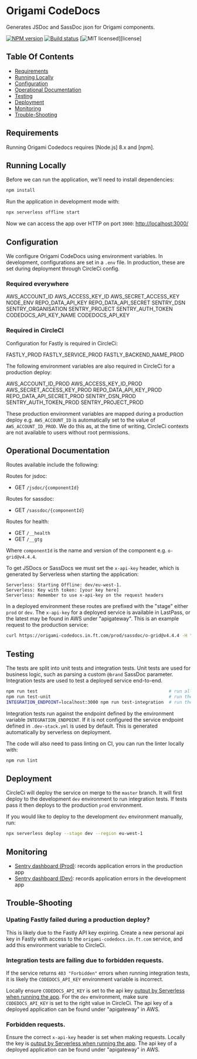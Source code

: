 
Origami CodeDocs
===============

Generates JSDoc and SassDoc json for Origami components.

[![NPM version](https://img.shields.io/npm/v/@financial-times/origami-codedocs.svg)](https://www.npmjs.com/package/@financial-times/origami-codedocs)
[![Build status](https://img.shields.io/circleci/project/Financial-Times/origami-codedocs.svg)](https://circleci.com/gh/Financial-Times/origami-codedocs)
[![MIT licensed](https://img.shields.io/badge/license-MIT-blue.svg)][license]

## Table Of Contents

  * [Requirements](#requirements)
  * [Running Locally](#running-locally)
  * [Configuration](#configuration)
  * [Operational Documentation](#operational-documentation)
  * [Testing](#testing)
  * [Deployment](#deployment)
  * [Monitoring](#monitoring)
  * [Trouble-Shooting](#trouble-shooting)

## Requirements

Running Origami Codedocs requires [Node.js] 8.x and [npm].

## Running Locally

Before we can run the application, we'll need to install dependencies:

```sh
npm install
```

Run the application in development mode with:

```sh
npx serverless offline start
```

Now we can access the app over HTTP on port `3000`: [http://localhost:3000/](http://localhost:3000/)


## Configuration

We configure Origami CodeDocs using environment variables. In development, configurations are set in a `.env` file. In production, these are set during deployment through CircleCi config.

### Required everywhere

AWS_ACCOUNT_ID
AWS_ACCESS_KEY_ID
AWS_SECRET_ACCESS_KEY
NODE_ENV
REPO_DATA_API_KEY
REPO_DATA_API_SECRET
SENTRY_DSN
SENTRY_ORGANISATION
SENTRY_PROJECT
SENTRY_AUTH_TOKEN
CODEDOCS_API_KEY_NAME
CODEDOCS_API_KEY

### Required in CircleCI

Configuration for Fastly is required in CircleCi:

FASTLY_PROD
FASTLY_SERVICE_PROD
FASTLY_BACKEND_NAME_PROD

The following environment variables are also required in CircleCi for a production deploy:

AWS_ACCOUNT_ID_PROD
AWS_ACCESS_KEY_ID_PROD
AWS_SECRET_ACCESS_KEY_PROD
REPO_DATA_API_KEY_PROD
REPO_DATA_API_SECRET_PROD
SENTRY_DSN_PROD
SENTRY_AUTH_TOKEN_PROD
SENTRY_PROJECT_PROD

These production environment variables are mapped during a production deploy e.g. `AWS_ACCOUNT_ID` is automatically set to the value of `AWS_ACCOUNT_ID_PROD`. We do this as, at the time of writing, CircleCi contexts are not available to users without root permissions.

## Operational Documentation

Routes available include the following:

Routes for jsdoc:
- GET `/jsdoc/{componentId}`

Routes for sassdoc:
- GET `/sassdoc/{componentId}`

Routes for health:
- GET `/__health`
- GET `/__gtg`

Where `componentId` is the name and version of the component e.g. `o-grid@v4.4.4`.

To get JSDocs or SassDocs we must set the `x-api-key` header, which is generated by Serverless when starting the application:

```
Serverless: Starting Offline: dev/eu-west-1.
Serverless: Key with token: [your key here]
Serverless: Remember to use x-api-key on the request headers
```

In a deployed environment these routes are prefixed with the "stage" either `prod` or `dev`. The  `x-api-key` for a deployed service is available in LastPass, or the latest may be found in AWS under "apigateway". This is an example request to the production service:
```sh
curl https://origami-codedocs.in.ft.com/prod/sassdoc/o-grid@v4.4.4 -H "x-api-key:[key here]"
```

## Testing

The tests are split into unit tests and integration tests. Unit tests are used for business logic, such as parsing a custom `@brand` SassDoc parameter. Integration tests are used to test a deployed service end-to-end.

```sh
npm run test                                                  # run all the tests
npm run test-unit                                             # run the unit tests
INTEGRATION_ENDPOINT=localhost:3000 npm run test-integration  # run the integration tests against localhost (the service must be running locally first)
```

Integration tests run against the endpoint defined by the environment variable `INTEGRATION_ENDPOINT`. If it is not configured the service endpoint defined in `.dev-stack.yml` is used by default. This is generated automatically by serverless on deployment.


The code will also need to pass linting on CI, you can run the linter locally with:

```sh
npm run lint
```

## Deployment

CircleCi will deploy the service on merge to the `master` branch. It will first deploy to the development `dev` environment to run integration tests. If tests pass it then deploys to the production `prod` environment.

If you would like to deploy to the development `dev` environment manually, run:

```sh
npx serverless deploy --stage dev --region eu-west-1
```

## Monitoring

* [Sentry dashboard (Prod)][sentry-prod]: records application errors in the production app
* [Sentry dashboard (Dev)][sentry-dev]: records application errors in the development app

## Trouble-Shooting

### Upating Fastly failed during a production deploy?

This is likely due to the Fastly API key expiring. Create a new personal api key in Fastly with access to the `origami-codedocs.in.ft.com` service, and add this environment variable to CircleCi.

### Integration tests are failing due to forbidden requests.

If the service returns `403 "Forbidden"` errors  when running integration tests, it is likely the `CODEDOCS_API_KEY` environment variable is incorrect.

Locally ensure `CODEDOCS_API_KEY` is set to the api key [output by Serverless when running the app](#operational-documentation). For the `dev` environment, make sure `CODEDOCS_API_KEY` is set to the right value in CircleCi. The api key of a deployed application can be found under "apigateway" in AWS.

### Forbidden requests.

Ensure the correct `x-api-key` header is set when making requests. Locally the key is [output by Serverless when running the app](#operational-documentation). The api key of a deployed application can be found under "apigateway" in AWS.

[sentry-prod]: https://sentry.io/nextftcom/origami-codedocs-prod/
[sentry-dev]: https://sentry.io/nextftcom/origami-codedocs/

